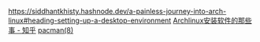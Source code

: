 https://siddhantkhisty.hashnode.dev/a-painless-journey-into-arch-linux#heading-setting-up-a-desktop-environment
[Archlinux安装软件的那些事 - 知乎](https://zhuanlan.zhihu.com/p/587908006)
[pacman(8)](https://archlinux.org/pacman/pacman.8.html#_options)